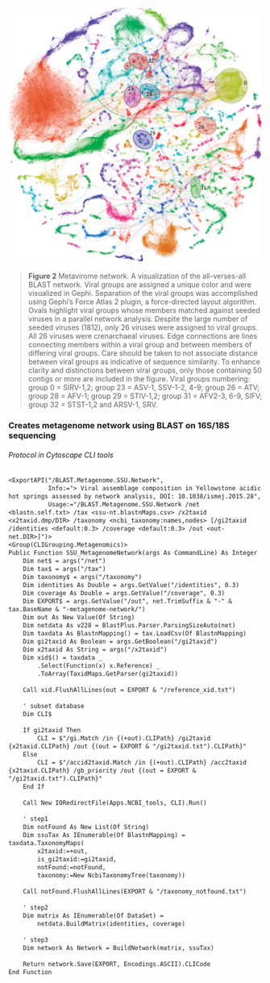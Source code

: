 ![](./images/metagenome-network.png)
> **Figure 2** Metavirome network. A visualization of the all-verses-all BLAST network. Viral groups are assigned a unique color and were visualized in Gephi. Separation of the viral groups was accomplished using Gephi’s Force Atlas 2 plugin, a force-directed layout algorithm. Ovals highlight viral groups whose members matched against seeded viruses in a parallel network analysis. Despite the large number of seeded viruses (1812), only 26 viruses were assigned to viral groups. All 26 viruses were crenarchaeal viruses. Edge connections are lines connecting members within a viral group and between members of differing viral groups. Care should be taken to not associate distance between viral groups as indicative of sequence similarity. To enhance clarity and distinctions between viral groups, only those containing 50 contigs or more are included in the figure. Viral groups numbering: group 0 = SIRV-1,2; group 23 = ASV-1, SSV-1-2, 4-9; group 26 = ATV; group 28 = AFV-1; group 29 = STIV-1,2; group 31 = AFV2-3, 6-9, SIFV; group 32 = STST-1,2 and ARSV-1, SRV.

### Creates metagenome network using BLAST on 16S/18S sequencing

###### Protocol in Cytoscape CLI tools

```vbnet
<ExportAPI("/BLAST.Metagenome.SSU.Network",
           Info:="> Viral assemblage composition in Yellowstone acidic hot springs assessed by network analysis, DOI: 10.1038/ismej.2015.28",
           Usage:="/BLAST.Metagenome.SSU.Network /net <blastn.self.txt> /tax <ssu-nt.blastnMaps.csv> /x2taxid <x2taxid.dmp/DIR> /taxonomy <ncbi_taxonomy:names,nodes> [/gi2taxid /identities <default:0.3> /coverage <default:0.3> /out <out-net.DIR>]")>
<Group(CLIGrouping.Metagenomics)>
Public Function SSU_MetagenomeNetwork(args As CommandLine) As Integer
    Dim net$ = args("/net")
    Dim tax$ = args("/tax")
    Dim taxonomy$ = args("/taxonomy")
    Dim identities As Double = args.GetValue("/identities", 0.3)
    Dim coverage As Double = args.GetValue("/coverage", 0.3)
    Dim EXPORT$ = args.GetValue("/out", net.TrimSuffix & "-" & tax.BaseName & "-metagenome-network/")
    Dim out As New Value(Of String)
    Dim netdata As v228 = BlastPlus.Parser.ParsingSizeAuto(net)
    Dim taxdata As BlastnMapping() = tax.LoadCsv(Of BlastnMapping)
    Dim gi2taxid As Boolean = args.GetBoolean("/gi2taxid")
    Dim x2taxid As String = args("/x2taxid")
    Dim xid$() = taxdata _
        .Select(Function(x) x.Reference) _
        .ToArray(TaxidMaps.GetParser(gi2taxid))

    Call xid.FlushAllLines(out = EXPORT & "/reference_xid.txt")

    ' subset database
    Dim CLI$

    If gi2taxid Then
        CLI = $"/gi.Match /in {(+out).CLIPath} /gi2taxid {x2taxid.CLIPath} /out {(out = EXPORT & "/gi2taxid.txt").CLIPath}"
    Else
        CLI = $"/accid2taxid.Match /in {(+out).CLIPath} /acc2taxid {x2taxid.CLIPath} /gb_priority /out {(out = EXPORT & "/gi2taxid.txt").CLIPath}"
    End If

    Call New IORedirectFile(Apps.NCBI_tools, CLI).Run()

    ' step1
    Dim notFound As New List(Of String)
    Dim ssuTax As IEnumerable(Of BlastnMapping) = taxdata.TaxonomyMaps(
        x2taxid:=+out,
        is_gi2taxid:=gi2taxid,
        notFound:=notFound,
        taxonomy:=New NcbiTaxonomyTree(taxonomy))

    Call notFound.FlushAllLines(EXPORT & "/taxonomy_notfound.txt")

    ' step2
    Dim matrix As IEnumerable(Of DataSet) =
        netdata.BuildMatrix(identities, coverage)

    ' step3
    Dim network As Network = BuildNetwork(matrix, ssuTax)

    Return network.Save(EXPORT, Encodings.ASCII).CLICode
End Function
```

